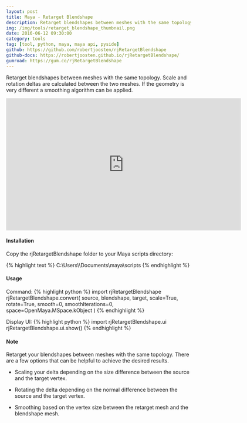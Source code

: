 ```yaml
---
layout: post
title: Maya - Retarget Blendshape
description: Retarget blendshapes between meshes with the same topology. Scale and rotation deltas are calculated between the two meshes. If the geometry is very different a smoothing algorithm can be applied.
img: /img/tools/retarget_blendshape_thumbnail.png
date: 2016-06-12 09:30:00
category: tools
tag: [tool, python, maya, maya api, pyside]
github: https://github.com/robertjoosten/rjRetargetBlendshape
github-docs: https://robertjoosten.github.io/rjRetargetBlendshape/
gumroad: https://gum.co/rjRetargetBlendshape
---
```

<p class="justify">Retarget blendshapes between meshes with the same topology. Scale and rotation deltas are calculated between the two meshes. If the geometry is very different a smoothing algorithm can be applied.</p>

<p align="center"><iframe src="https://player.vimeo.com/video/170360738?color=ff9933&title=0&byline=0&portrait=0" width="640" height="360" frameborder="0" webkitallowfullscreen mozallowfullscreen allowfullscreen></iframe></p>

<h4>Installation</h4> 
<p class="justify">Copy the rjRetargetBlendshape folder to your Maya scripts directory: </p>
{% highlight text %}
C:\Users\<USER>\Documents\maya\scripts
{% endhighlight %}

<h4>Usage</h4> 
Command: 
{% highlight python %}
import rjRetargetBlendshape 
rjRetargetBlendshape.convert( 
    source, 
    blendshape, 
    target, 
    scale=True, 
    rotate=True, 
    smooth=0, 
    smoothIterations=0, 
    space=OpenMaya.MSpace.kObject
)
{% endhighlight %}

Display UI: 
{% highlight python %}
import rjRetargetBlendshape.ui 
rjRetargetBlendshape.ui.show()
{% endhighlight %}

<h4>Note</h4> 
<p class="justify">Retarget your blendshapes between meshes with the same topology. There are a few options that can be helpful to achieve the desired results. </p>
<ul> 
<li><p class="justify">Scaling your delta depending on the size difference between the source and the target vertex. </p></li> 
<li><p class="justify">Rotating the delta depending on the normal difference between the source and the target vertex. </p></li> 
<li><p class="justify">Smoothing based on the vertex size between the retarget mesh and the blendshape mesh. </p></li> 
</ul>
